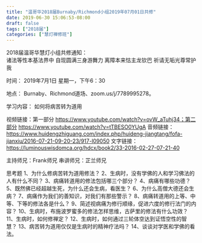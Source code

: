 ```yaml
---
title: "温哥华2018届Burnaby/Richmond小组2019年07月01日共修"
date: 2019-06-30 15:06:53-08:00
draft: false
tags: ["2018届"]
categories: ["慧灯禅修班"]
---
```

2018届温哥华慧灯小组共修通知：                                           
诸法等性本基法界中
自现圆满三身游舞力
离障本来怙主龙钦巴
祈请无垢光尊常护我

时间：
2019年7月1日 星期一，下午6：30

地点：
Burnaby、Richmond道场、zoom.us/j/7789995278。 

学习内容：
如何将病苦转为道用                   

视频链接：第一部分 https://www.youtube.com/watch?v=ovW_aTuhj34；第二部分 https://www.youtube.com/watch?v=tTBESO0YUgA
音频链接：https://www.huidengzhiguang.com/index.php/huideng-jiangtang/fofa-jianxiu/2016-07-21-09-20-23/917-l09050
文字链接：https://luminouswisdomca.org/hdcx/book2/33-2016-02-27-07-21-40

主持师兄：Frank师兄
串讲师兄：芷兰师兄

思考题
1、为什么修病苦转为道用修法？
2、生病时，没有学佛的人和学习佛法的人有什么不同？ 
3、病痛转道用的修法包括哪三个部分？
4、病痛有哪些功德？
5、既然佛已经超越生死，为什么还会生病，看医生？
6、为什么高僧大德还会生病？
7、病痛作为我们的善知识，对我们有那些警示？
8、病痛转道用的上等、中等、下等的修法各是什么？
9、简述视病痛为修行顺缘，促进六度的修行法门的内容？
10、生病时，布施波罗蜜多的修法怎样思维，古萨里的修法有什么功效？
11、生病时，如何修禅定？
12、生病时，如何通过三轮体空达到证悟空性的智慧？
13、病苦转为道用仅仅是生病时的精神疗法吗？
14、谈谈对学医和学佛的看法。
